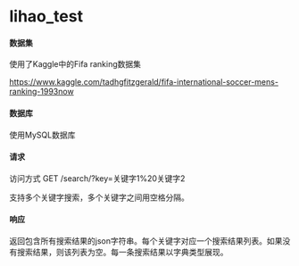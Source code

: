 # lihao_test

#### 数据集
使用了Kaggle中的Fifa ranking数据集

https://www.kaggle.com/tadhgfitzgerald/fifa-international-soccer-mens-ranking-1993now
#### 数据库
使用MySQL数据库
#### 请求
访问方式 GET /search/?key=关键字1%20关键字2

支持多个关键字搜索，多个关键字之间用空格分隔。
#### 响应
返回包含所有搜索结果的json字符串。每个关键字对应一个搜索结果列表。如果没有搜索结果，则该列表为空。每一条搜索结果以字典类型展现。